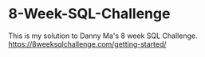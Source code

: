 # 8-Week-SQL-Challenge
This is my solution to Danny Ma's 8 week SQL Challenge.
https://8weeksqlchallenge.com/getting-started/
